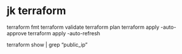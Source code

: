 # jk terraform

terraform fmt
terraform validate
terraform plan
terraform apply -auto-approve
terraform apply -auto-refresh

terraform show | grep “public_ip”